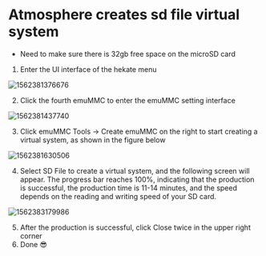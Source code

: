 # Atmosphere creates sd file virtual system 
* Need to make sure there is 32gb free space on the microSD card
1. Enter the UI interface of the hekate menu

![1562381376676](https://user-images.githubusercontent.com/64573431/109381757-26608300-7917-11eb-89b3-7292d420ad42.png)

2. Click the fourth emuMMC to enter the emuMMC setting interface 

![1562381437740](https://user-images.githubusercontent.com/64573431/109381785-4b54f600-7917-11eb-9639-799a566bdae5.png)

3. Click emuMMC Tools -> Create emuMMC on the right to start creating a virtual system, as shown in the figure below

![1562381630506](https://user-images.githubusercontent.com/64573431/109381847-aa1a6f80-7917-11eb-8ec6-f56ad9da51bb.png)

4. Select SD File to create a virtual system, and the following screen will appear. The progress bar reaches 100%, indicating that the production is successful, the production time is 11-14 minutes, and the speed depends on the reading and writing speed of your SD card. 

![1562383179986](https://user-images.githubusercontent.com/64573431/109381862-c1595d00-7917-11eb-90c2-4c3f5199a51e.png)

5. After the production is successful, click Close twice in the upper right corner 
6. Done 😎
